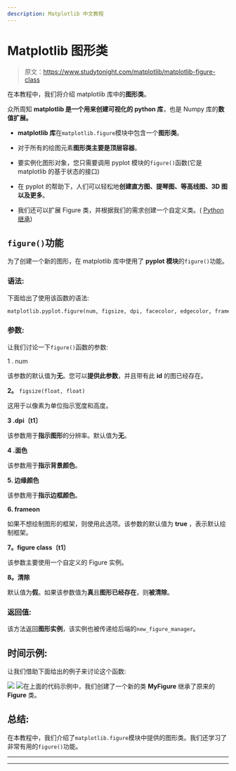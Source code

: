 ```yaml
---
description: Matplotlib 中文教程
---
```


# Matplotlib 图形类

> 原文：<https://www.studytonight.com/matplotlib/matplotlib-figure-class>

在本教程中，我们将介绍 matplotlib 库中的**图形类**。

众所周知 **matplotlib 是一个用来创建可视化的 python 库**，也是 Numpy 库的**数值扩展。**

*   **matplotlib 库**在`matplotlib.figure`模块中包含一个**图形类**。

*   对于所有的绘图元素**图形类主要是顶层容器**。

*   要实例化图形对象，您只需要调用 pyplot 模块的`figure()`函数(它是 matplotlib 的基于状态的接口)

*   在 pyplot 的帮助下，人们可以轻松地**创建直方图、提琴图、等高线图、3D 图以及更多**。

*   我们还可以扩展 Figure 类，并根据我们的需求创建一个自定义类。( [Python 继承](https://www.studytonight.com/python/inheritance-in-python))

## `figure()`功能

为了创建一个新的图形，在 matplotlib 库中使用了 **pyplot 模块**的`figure()`功能。

### 语法:

下面给出了使用该函数的语法:

```py
matplotlib.pyplot.figure(num, figsize, dpi, facecolor, edgecolor, frameon, FigureClass, clear, **kwargs)
```

### 参数:

让我们讨论一下`figure()`函数的参数:

1 . num

该参数的默认值为**无**。您可以**提供此参数**，并且带有此 **id** 的图已经存在。

**2。** `figsize(float, float)`

这用于以像素为单位指示宽度和高度。

**3 .dpi〔t1〕**

该参数用于**指示图形**的分辨率。默认值为**无**。

**4 .面色**

该参数用于**指示背景颜色**。

**5\. 边缘颜色**

该参数用于**指示边框颜色**。

**6\. frameon**

如果不想绘制图形的框架，则使用此选项。该参数的默认值为 **true** ，表示默认绘制框架。

**7。figure class〔t1〕**

该参数主要使用一个自定义的 Figure 实例。

**8。清除**

默认值为**假**。如果该参数值为**真**且**图形已经存在**，则**被清除**。

### 返回值:

该方法返回**图形实例**，该实例也被传递给后端的`new_figure_manager`。

## 时间示例:

让我们借助下面给出的例子来讨论这个函数:

![](img/49d7dbdd01bf07e2b9e35b14dfbd7c65.png) ![](img/49d7dbdd01bf07e2b9e35b14dfbd7c65.png)在上面的代码示例中，我们创建了一个新的类 **MyFigure** 继承了原来的 **Figure** 类。

## 总结:

在本教程中，我们介绍了`matplotlib.figure`模块中提供的图形类。我们还学习了非常有用的`figure()`功能。

* * *

* * *